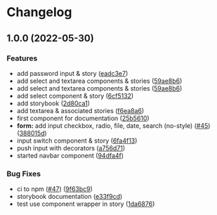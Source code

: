 # Changelog

## 1.0.0 (2022-05-30)


### Features

* add password input & story ([eadc3e7](https://github.com/SecretHouseGame/ngx-design-system/commit/eadc3e7b5f7c9daf471225066c6ec31ef7d10d84))
* add select and textarea components & stories ([59ae8b6](https://github.com/SecretHouseGame/ngx-design-system/commit/59ae8b670e5256f0b093b4401845b4ad791ae4e3))
* add select and textarea components & stories  ([59ae8b6](https://github.com/SecretHouseGame/ngx-design-system/commit/59ae8b670e5256f0b093b4401845b4ad791ae4e3))
* add select component & story ([6cf5132](https://github.com/SecretHouseGame/ngx-design-system/commit/6cf5132c7e2ce27ced20ce296e9d02b884fe18f9))
* add storybook ([2d80ca1](https://github.com/SecretHouseGame/ngx-design-system/commit/2d80ca1846d41d5ab60006d264ee548425c4d8f2))
* add textarea & associated stories ([f6ea8a6](https://github.com/SecretHouseGame/ngx-design-system/commit/f6ea8a6480c8ba0d7dc541fe26e38e491fd820a8))
* first component for documentation ([25b5610](https://github.com/SecretHouseGame/ngx-design-system/commit/25b561096aabf60211cf43d082088176c4e66b86))
* **form:** add input checkbox, radio, file, date, search (no-style) ([#45](https://github.com/SecretHouseGame/ngx-design-system/issues/45)) ([388015d](https://github.com/SecretHouseGame/ngx-design-system/commit/388015dd9572a3f1dfa15208d2fba8cec49c5855))
* input switch component & story ([6fa4f13](https://github.com/SecretHouseGame/ngx-design-system/commit/6fa4f1387e7e2b11bd7b848e629857a4615a56bc))
* push input with decorators ([a756d71](https://github.com/SecretHouseGame/ngx-design-system/commit/a756d715b39070577f9338572fdd28c555095759))
* started navbar component ([94dfa4f](https://github.com/SecretHouseGame/ngx-design-system/commit/94dfa4f209aecd0f769485c9c4e67ecd492057d4))


### Bug Fixes

* ci to npm ([#47](https://github.com/SecretHouseGame/ngx-design-system/issues/47)) ([9f63bc9](https://github.com/SecretHouseGame/ngx-design-system/commit/9f63bc991b1f3f3cf52f9b63ed721bc230ac5d33))
* storybook documentation ([e33f9cd](https://github.com/SecretHouseGame/ngx-design-system/commit/e33f9cd04b0c0b3ab8ceba01a6d0e354d61fcea7))
* test use component wrapper in story ([1da6876](https://github.com/SecretHouseGame/ngx-design-system/commit/1da6876022a825b397474b5fdd2528c4346c28b2))
